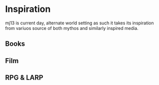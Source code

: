 Inspiration
===========

mj13 is current day, alternate world setting as such it takes its inspiration from variuos source of both mythos and similarly inspired media.

Books
-----


Film
----


RPG & LARP
----------


